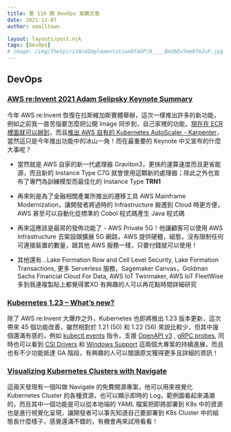 ```yaml
---
title: 第 110 期 DevOps 推薦文章
date: 2021-12-07
author: smalltown

layout: layouts/post.njk
tags: [DevOps]
# image: /img/TheSpiritAndImplementationOfAOP/0____Bm36Dv5mm97e2vF.jpg
---
```


## DevOps

<!-- summary -->
### [AWS re:Invent 2021 Adam Selipsky Keynote Summary](https://beabetterdev.com/2021/12/01/aws-reinvent-2021-adam-selipsky-keynote-summary/)

今年 AWS re:Invent 恢復在拉斯維加斯實體舉辦，這次一樣推出許多的新功能，例如之前我一直苦惱要怎麼把公開 Image 同步到，自己家裡的功能，[現在在 ECR 裡面就可以辦到](https://aws.amazon.com/blos/aws/announcing-pull-through-cache-repositories-for-amazon-elastic-container-registry/)，而且[推出 AWS 自有的 Kubernetes AutoScaler - Karpenter](https://aws.amazon.com/blogs/aws/introducing-karpenter-an-open-source-high-performance-kubernetes-cluster-autoscaler/)，當然這只是今年推出功能中的冰山一角！而在最重要的 Keynote 中又宣布的什麼大事呢？

- 當然就是 AWS 自家的新一代處理器 Graviton3，更快的運算速度而且更省能源，而且新的 Instance Type C7G 就會使用這顆新的處理器；除此之外也宣布了專門為訓練模型而最佳化的 Instance Type **TRN1**

- 再來則是為了金融相關產業所推出的遷移工具 AWS Mainframe Modernization，讓開發者將過時的 Infrastructure 搬遷到 Cloud 時更方便，AWS 甚至可以自動化從標準的 Cobol 程式碼產生 Java 程式碼

- 再來這應該是最屌的發佈功能了 - AWS Private 5G！他讓顧客可以使用 AWS Infrastructure 去架設跟擴展 5G 網路，AWS 提供硬體，組態，沒有限制任何可連接裝置的數量，跟其他 AWS 服務一樣，只要付錢就可以使用！

- 其他還有...Lake Formation Row and Cell Level Security, Lake Formation Transactions, 更多 Serverless 服務，Sagemaker Canvas，Goldman Sachs Financial Cloud For Data, AWS IoT Twinmaker, AWS IoT FleetWise 多到我連複製貼上都覺得累XD 有興趣的人可以再花點時間詳細研究

<!-- summary -->
### [Kubernetes 1.23 – What’s new?](https://sysdig.com/blog/kubernetes-1-23-whats-new/)

除了 AWS re:Invent 大爆炸之外，Kubernetes 也即將推出 1.23 版本更新，這次帶來 45 個功能改善，雖然相對於 1.21 (50) 和 1.22 (56) 來說比較少，但其中幾個還滿有感的，例如 [kubectl events](https://sysdig.com/blog/kubernetes-1-23-whats-new/#1440) 指令，支援 [OpenAPI v3](https://sysdig.com/blog/kubernetes-1-23-whats-new/#2887) , [gRPC probes](https://github.com/kubernetes/enhancements/issues/2727), 同時也可以看到 [CSI Drivers](https://sysdig.com/blog/kubernetes-1-23-whats-new/#2317) 和 [Windows Support](https://github.com/kubernetes/enhancements/issues/2802) 這兩個大專案的持續進展，而且也有不少功能抵達 GA 階段，有興趣的人可以閱讀原文獲得更多且詳細的資訊！ 

<!-- summary -->
### [Visualizing Kubernetes Clusters with Navigate](https://medium.com/@brkg_/visualizing-kubernetes-clusters-with-navigate-e340e5419c19)

這兩天發現有一個叫做 Navigate 的免費開源專案，他可以用來視覺化 Kubernetes Cluster 的各種資源，也可以顯示即時的 Log，範例圖看起來滿潮的，而且其中一個功能是可以從本地端的 YAML 檔案把即將部署到 K8s 中的資源也是進行視覺化呈現，讓開發者可以事先知道自己要部署到 K8s Cluster 中的組態長什麼樣子，感覺還滿不錯的，有機會再來試用看看！